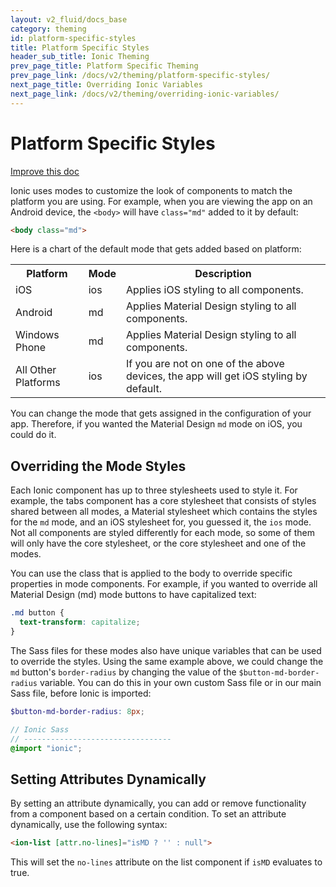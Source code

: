 ```yaml
---
layout: v2_fluid/docs_base
category: theming
id: platform-specific-styles
title: Platform Specific Styles
header_sub_title: Ionic Theming
prev_page_title: Platform Specific Theming
prev_page_link: /docs/v2/theming/platform-specific-styles/
next_page_title: Overriding Ionic Variables
next_page_link: /docs/v2/theming/overriding-ionic-variables/
---
```


<h1 class="title">Platform Specific Styles</h1>
<a class="improve-v2-docs" href='https://github.com/driftyco/ionic-site/edit/master/docs/v2/theming/platform-specific-styles/index.md'>
  Improve this doc
</a>


Ionic uses modes to customize the look of components to match the platform you are using. For example, when you are viewing the app on an Android device, the `<body>` will have `class="md"` added to it by default:

```html
<body class="md">
```

Here is a chart of the default mode that gets added based on platform:

<table class="table">
  <tr>
    <th>Platform</th>
    <th>Mode</th>
    <th>Description</th>
  </tr>
  <tr>
    <td>iOS</td>
    <td>ios</td>
    <td>Applies iOS styling to all components.</td>
  </tr>
  <tr>
    <td>Android</td>
    <td>md</td>
    <td>Applies Material Design styling to all components.</td>
  </tr>
  <tr>
    <td>Windows Phone</td>
    <td>md</td>
    <td>Applies Material Design styling to all components.</td>
  </tr>
  <tr>
    <td>All Other Platforms</td>
    <td>ios</td>
    <td>If you are not on one of the above devices, the app will get iOS styling by default.</td>
  </tr>
</table>

You can change the mode that gets assigned in the configuration of your app. Therefore, if you wanted the Material Design `md` mode on iOS, you could do it.

## Overriding the Mode Styles

Each Ionic component has up to three stylesheets used to style it. For example, the tabs component has a core stylesheet that consists of styles shared between all modes, a Material stylesheet which contains the styles for the `md` mode, and an iOS stylesheet for, you guessed it, the `ios` mode. Not all components are styled differently for each mode, so some of them will only have the core stylesheet, or the core stylesheet and one of the modes.

You can use the class that is applied to the body to override specific properties in mode components. For example, if you wanted to override all Material Design (md) mode buttons to have capitalized text:

```scss
.md button {
  text-transform: capitalize;
}
```

The Sass files for these modes also have unique variables that can be used to override the styles. Using the same example above, we could change the `md` button's `border-radius` by changing the value of the `$button-md-border-radius` variable. You can do this in your own custom Sass file or in our main Sass file, before Ionic is imported:

```scss
$button-md-border-radius: 8px;

// Ionic Sass
// ---------------------------------
@import "ionic";
```

## Setting Attributes Dynamically

By setting an attribute dynamically, you can add or remove functionality from a component based on a certain condition. To set an attribute dynamically, use the following syntax:

```html
<ion-list [attr.no-lines]="isMD ? '' : null">
```

This will set the `no-lines` attribute on the list component if `isMD` evaluates to true.
